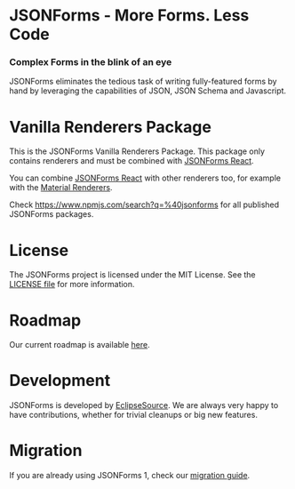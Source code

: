 # JSONForms - More Forms. Less Code
### Complex Forms in the blink of an eye

JSONForms eliminates the tedious task of writing fully-featured forms by hand by leveraging the capabilities of JSON, JSON Schema and Javascript.

# Vanilla Renderers Package
This is the JSONForms Vanilla Renderers Package. This package only contains renderers and must be combined with [JSONForms React](https://www.npmjs.com/package/@jsonforms/react).

You can combine [JSONForms React](https://www.npmjs.com/package/@jsonforms/react) with other renderers too, for example with the [Material Renderers](https://www.npmjs.com/package/@jsonforms/material-renderers).

Check https://www.npmjs.com/search?q=%40jsonforms for all published JSONForms packages.

# License
The JSONForms project is licensed under the MIT License. See the [LICENSE file](https://github.com/eclipsesource/jsonforms/blob/master/LICENSE) for more information.

# Roadmap
Our current roadmap is available [here](https://github.com/eclipsesource/jsonforms/blob/master/ROADMAP.md).

# Development
JSONForms is developed by [EclipseSource](https://eclipsesource.com).
We are always very happy to have contributions, whether for trivial cleanups or big new features.

# Migration
If you are already using JSONForms 1, check our [migration guide](https://github.com/eclipsesource/jsonforms/blob/master/MIGRATION.md).
